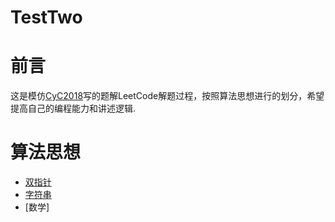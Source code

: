 # TestTwo

# 前言

这是模仿[CyC2018](https://github.com/CyC2018/CS-Notes/)写的题解LeetCode解题过程，按照算法思想进行的划分，希望提高自己的编程能力和讲述逻辑.

# 算法思想

* [双指针](https://github.com/XuWenBo321/TestTwo/blob/master/LeetCode-%E5%8F%8C%E6%8C%87%E9%92%88.md)
* [字符串](https://github.com/XuWenBo321/TestTwo/blob/master/%E5%AD%97%E7%AC%A6%E4%B8%B2.md)
* [数学]
